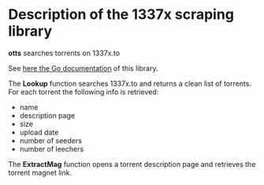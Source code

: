 # Description of the 1337x scraping library

**otts** searches torrents on 1337x.to

See [here the Go documentation](https://godoc.org/github.com/juliensalinas/torrengo/otts) of this library.

The **Lookup** function searches 1337x.to and returns a clean list of torrents. For each torrent the following info is retrieved:

* name
* description page
* size
* upload date
* number of seeders
* number of leechers

The **ExtractMag** function opens a torrent description page and retrieves the torrent magnet link.
